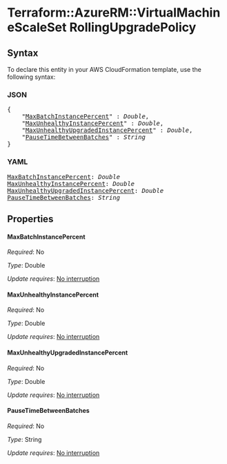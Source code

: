 # Terraform::AzureRM::VirtualMachineScaleSet RollingUpgradePolicy

## Syntax

To declare this entity in your AWS CloudFormation template, use the following syntax:

### JSON

<pre>
{
    "<a href="#maxbatchinstancepercent" title="MaxBatchInstancePercent">MaxBatchInstancePercent</a>" : <i>Double</i>,
    "<a href="#maxunhealthyinstancepercent" title="MaxUnhealthyInstancePercent">MaxUnhealthyInstancePercent</a>" : <i>Double</i>,
    "<a href="#maxunhealthyupgradedinstancepercent" title="MaxUnhealthyUpgradedInstancePercent">MaxUnhealthyUpgradedInstancePercent</a>" : <i>Double</i>,
    "<a href="#pausetimebetweenbatches" title="PauseTimeBetweenBatches">PauseTimeBetweenBatches</a>" : <i>String</i>
}
</pre>

### YAML

<pre>
<a href="#maxbatchinstancepercent" title="MaxBatchInstancePercent">MaxBatchInstancePercent</a>: <i>Double</i>
<a href="#maxunhealthyinstancepercent" title="MaxUnhealthyInstancePercent">MaxUnhealthyInstancePercent</a>: <i>Double</i>
<a href="#maxunhealthyupgradedinstancepercent" title="MaxUnhealthyUpgradedInstancePercent">MaxUnhealthyUpgradedInstancePercent</a>: <i>Double</i>
<a href="#pausetimebetweenbatches" title="PauseTimeBetweenBatches">PauseTimeBetweenBatches</a>: <i>String</i>
</pre>

## Properties

#### MaxBatchInstancePercent

_Required_: No

_Type_: Double

_Update requires_: [No interruption](https://docs.aws.amazon.com/AWSCloudFormation/latest/UserGuide/using-cfn-updating-stacks-update-behaviors.html#update-no-interrupt)

#### MaxUnhealthyInstancePercent

_Required_: No

_Type_: Double

_Update requires_: [No interruption](https://docs.aws.amazon.com/AWSCloudFormation/latest/UserGuide/using-cfn-updating-stacks-update-behaviors.html#update-no-interrupt)

#### MaxUnhealthyUpgradedInstancePercent

_Required_: No

_Type_: Double

_Update requires_: [No interruption](https://docs.aws.amazon.com/AWSCloudFormation/latest/UserGuide/using-cfn-updating-stacks-update-behaviors.html#update-no-interrupt)

#### PauseTimeBetweenBatches

_Required_: No

_Type_: String

_Update requires_: [No interruption](https://docs.aws.amazon.com/AWSCloudFormation/latest/UserGuide/using-cfn-updating-stacks-update-behaviors.html#update-no-interrupt)

